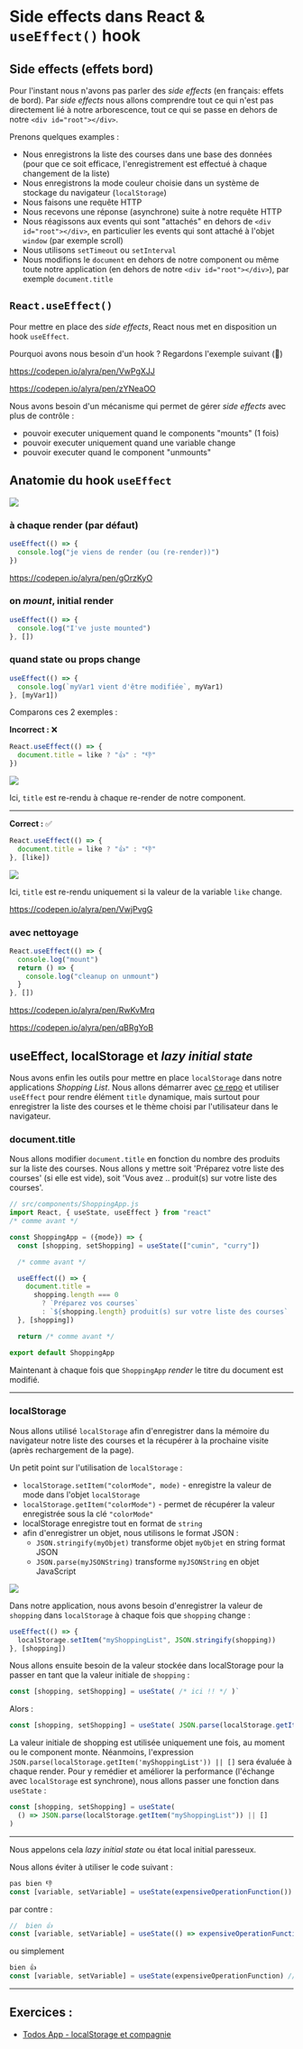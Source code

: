 # Side effects dans React & <code>useEffect()</code> hook

## Side effects (effets bord)

Pour l'instant nous n'avons pas parler des _side effects_ (en français: effets de bord). Par _side effects_ nous allons comprendre tout ce qui n'est pas directement lié à notre arborescence, tout ce qui se passe en dehors de notre `<div id="root"></div>`.

Prenons quelques examples :

- Nous enregistrons la liste des courses dans une base des données (pour que ce soit efficace, l'enregistrement est effectué à chaque changement de la liste)
- Nous enregistrons la mode couleur choisie dans un système de stockage du navigateur (`localStorage`)
- Nous faisons une requête HTTP
- Nous recevons une réponse (asynchrone) suite à notre requête HTTP
- Nous réagissons aux events qui sont "attachés" en dehors de `<div id="root"></div>`, en particulier les events qui sont attaché à l'objet `window` (par exemple scroll)
- Nous utilisons `setTimeout` ou `setInterval`
- Nous modifions le `document` en dehors de notre component ou même toute notre application (en dehors de notre `<div id="root"></div>`), par exemple `document.title`

## <code>React.useEffect()</code>

Pour mettre en place des _side effects_, React nous met en disposition un hook `useEffect`.

Pourquoi avons nous besoin d'un hook ? Regardons l'exemple suivant (🚫)

https://codepen.io/alyra/pen/VwPgXJJ

https://codepen.io/alyra/pen/zYNeaOO

Nous avons besoin d'un mécanisme qui permet de gérer _side effects_ avec plus de contrôle :

- pouvoir executer uniquement quand le components "mounts" (1 fois)
- pouvoir executer uniquement quand une variable change
- pouvoir executer quand le component "unmounts"

## Anatomie du hook `useEffect`

![](https://assets.codepen.io/4515922/useEffectAnatomy.png)

### à chaque render (par défaut)

```javascript
useEffect(() => {
  console.log("je viens de render (ou (re-render))")
})
```

https://codepen.io/alyra/pen/gOrzKyO

### on _mount_, initial render

```javascript
useEffect(() => {
  console.log("I've juste mounted")
}, [])
```

### quand state ou props change

```javascript
useEffect(() => {
  console.log(`myVar1 vient d'être modifiée`, myVar1)
}, [myVar1])
```

Comparons ces 2 exemples :

**Incorrect :** ❌

```javascript
React.useEffect(() => {
  document.title = like ? "👍" : "👎"
})
```

![](https://wptemplates.pehaa.com/assets/alyra/title-ue.gif)

Ici, `title` est re-rendu à chaque re-render de notre component.

---

**Correct :** ✅

```javascript
React.useEffect(() => {
  document.title = like ? "👍" : "👎"
}, [like])
```

![](https://wptemplates.pehaa.com/assets/alyra/title-ue-ok2.gif)

Ici, `title` est re-rendu uniquement si la valeur de la variable `like` change.

https://codepen.io/alyra/pen/VwjPvgG

### avec nettoyage

```javascript
React.useEffect(() => {
  console.log("mount")
  return () => {
    console.log("cleanup on unmount")
  }
}, [])
```

https://codepen.io/alyra/pen/RwKvMrq

https://codepen.io/alyra/pen/qBRgYoB

## useEffect, localStorage et _lazy initial state_

Nous avons enfin les outils pour mettre en place `localStorage` dans notre applications _Shopping List_.
Nous allons démarrer avec [ce repo](https://github.com/pehaa/alyra-shopping-list-useeffect) et utiliser `useEffect` pour rendre élément `title` dynamique, mais surtout pour enregistrer la liste des courses et le thème choisi par l'utilisateur dans le navigateur.

### document.title

Nous allons modifier `document.title` en fonction du nombre des produits sur la liste des courses.
Nous allons y mettre soit 'Préparez votre liste des courses' (si elle est vide), soit 'Vous avez .. produit(s) sur votre liste des courses'.

```javascript
// src/components/ShoppingApp.js
import React, { useState, useEffect } from "react"
/* comme avant */

const ShoppingApp = ({mode}) => {
  const [shopping, setShopping] = useState(["cumin", "curry"])

  /* comme avant */

  useEffect(() => {
    document.title =
      shopping.length === 0
        ? `Préparez vos courses`
        : `${shopping.length} produit(s) sur votre liste des courses`
  }, [shopping])

  return /* comme avant */

export default ShoppingApp
```

Maintenant à chaque fois que `ShoppingApp` _render_ le titre du document est modifié.

---

### localStorage

Nous allons utilisé `localStorage` afin d'enregistrer dans la mémoire du navigateur notre liste des courses et la récupérer à la prochaine visite (après rechargement de la page).

Un petit point sur l'utilisation de `localStorage` :

- `localStorage.setItem("colorMode", mode)` - enregistre la valeur de mode dans l'objet `localStorage`
- `localStorage.getItem("colorMode")` - permet de récupérer la valeur enregistrée sous la clé `"colorMode"`
- localStorage enregistre tout en format de `string`
- afin d'enregistrer un objet, nous utilisons le format JSON :
  - `JSON.stringify(myObjet)` transforme objet `myObjet` en string format JSON
  - `JSON.parse(myJSONString)` transforme `myJSONString` en objet JavaScript

![](https://wptemplates.pehaa.com/assets/alyra/localStorage.png)

Dans notre application, nous avons besoin d'enregistrer la valeur de `shopping` dans `localStorage` à chaque fois que `shopping` change :

```javascript
useEffect(() => {
  localStorage.setItem("myShoppingList", JSON.stringify(shopping))
}, [shopping])
```

Nous allons ensuite besoin de la valeur stockée dans localStorage pour la passer en tant que la valeur initiale de `shopping` :

```javascript
const [shopping, setShopping] = useState( /* ici !! */ )`
```

Alors :

```javascript
const [shopping, setShopping] = useState( JSON.parse(localStorage.getItem('myShoppingList')) || [] )`
```

La valeur initiale de shopping est utilisée uniquement une fois, au moment ou le component monte. Néanmoins, l'expression `JSON.parse(localStorage.getItem('myShoppingList')) || []` sera évaluée à chaque render. Pour y remédier et améliorer la performance (l'échange avec `localStorage` est synchrone), nous allons passer une fonction dans `useState` :

```javascript
const [shopping, setShopping] = useState(
  () => JSON.parse(localStorage.getItem("myShoppingList")) || []
)
```

---

Nous appelons cela _lazy initial state_ ou état local initial paresseux.

Nous allons éviter à utiliser le code suivant :

```javascript
pas bien 👎
const [variable, setVariable] = useState(expensiveOperationFunction()) //
```

par contre :

```javascript
//  bien 👍
const [variable, setVariable] = useState(() => expensiveOperationFunction())
```

ou simplement

```javascript
bien 👍
const [variable, setVariable] = useState(expensiveOperationFunction) //
```

---

## Exercices :

- [Todos App - localStorage et compagnie](https://github.com/pehaa/alyra-todos-localstorage)
